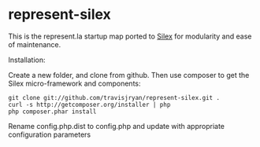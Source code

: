 represent-silex
===============

This is the represent.la startup map ported to [Silex](http://silex.sensiolabs.org/) for modularity and ease of maintenance.

Installation: 

Create a new folder, and clone from github. Then use composer to get the Silex micro-framework and components:

    git clone git://github.com/travisjryan/represent-silex.git .
    curl -s http://getcomposer.org/installer | php
    php composer.phar install


Rename config.php.dist to config.php and update with appropriate configuration parameters
